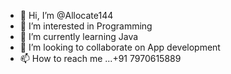 - 👋 Hi, I’m @Allocate144
- 👀 I’m interested in Programming 
- 🌱 I’m currently learning Java
- 💞️ I’m looking to collaborate on App development 
- 📫 How to reach me ...+91 7970615889

<!---
Allocate144/Allocate144 is a ✨ special ✨ repository because its `README.md` (this file) appears on your GitHub profile.
You can click the Preview link to take a look at your changes.
--->
